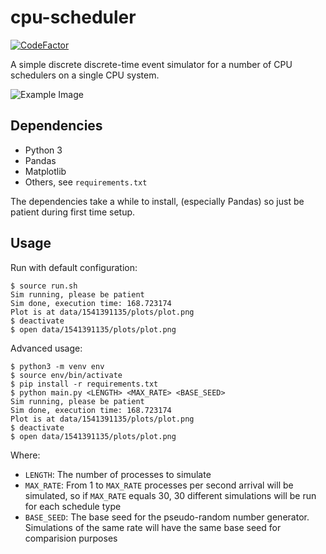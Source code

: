 # cpu-scheduler
[![CodeFactor](https://www.codefactor.io/repository/github/grantslape/cpu-scheduler/badge)](https://www.codefactor.io/repository/github/grantslape/cpu-scheduler)

A simple discrete discrete-time event simulator for a number of CPU schedulers on a single CPU system.

![Example Image](https://i.imgur.com/sfwh5uX.png)

## Dependencies
* Python 3
* Pandas
* Matplotlib
* Others, see `requirements.txt`

The dependencies take a while to install, (especially Pandas) so just be patient during first time setup.

## Usage

Run with default configuration:
```shell
$ source run.sh
Sim running, please be patient
Sim done, execution time: 168.723174
Plot is at data/1541391135/plots/plot.png
$ deactivate
$ open data/1541391135/plots/plot.png
```

Advanced usage:
```shell
$ python3 -m venv env
$ source env/bin/activate
$ pip install -r requirements.txt
$ python main.py <LENGTH> <MAX_RATE> <BASE_SEED>
Sim running, please be patient
Sim done, execution time: 168.723174
Plot is at data/1541391135/plots/plot.png
$ deactivate
$ open data/1541391135/plots/plot.png
```
Where:
* `LENGTH`: The number of processes to simulate
* `MAX_RATE`: From 1 to `MAX_RATE` processes per second arrival will be simulated, so if `MAX_RATE` equals 30, 30 different simulations will be run for each schedule type
* `BASE_SEED`: The base seed for the pseudo-random number generator.  Simulations of the same rate will have the same base seed for comparision purposes 
